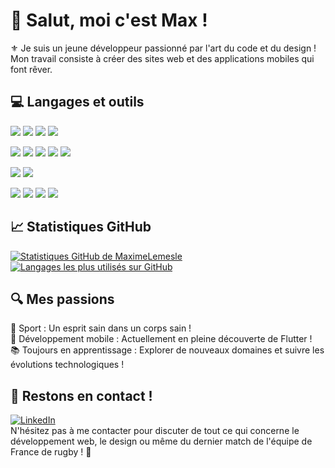 # 👋 Salut, moi c'est Max !

⚜️ Je suis un jeune développeur passionné par l'art du code et du design ! Mon travail consiste à créer des sites web et des applications mobiles qui font rêver.

## 💻 Langages et outils

<p>
  <img src="https://img.shields.io/badge/Framework-Vue.js-brightgreen?style=flat&logo=vue.js&logoColor=white" />
  <img src="https://img.shields.io/badge/Framework-Flutter-blue?style=flat&logo=flutter&logoColor=white" />
  <img src="https://img.shields.io/badge/Framework-Express.js-yellow?style=flat&logo=express&logoColor=white" />
  <img src="https://img.shields.io/badge/ORM-Prisma-2D3748?style=flat&logo=prisma&logoColor=white" />
</p>
<p>
  <img src="https://img.shields.io/badge/Code-JavaScript-yellow?style=flat&logo=javascript&logoColor=white" />
  <img src="https://img.shields.io/badge/Code-Node.js-darkgreen?style=flat&logo=node.js&logoColor=white" />
  <img src="https://img.shields.io/badge/Code-PHP-darkblue?style=flat&logo=php&logoColor=white" />
  <img src="https://img.shields.io/badge/Code-HTML-red?style=flat&logo=html5&logoColor=white" />
  <img src="https://img.shields.io/badge/Database-MySQL-orange?style=flat&logo=mysql&logoColor=white" />
</p>
<p>
  <img src="https://img.shields.io/badge/Style-CSS-blue?style=flat&logo=css3&logoColor=white" />
  <img src="https://img.shields.io/badge/Style-SCSS-pink?style=flat&logo=sass&logoColor=white" />
</p>
<p>
  <img src="https://img.shields.io/badge/Tools-GitHub-black?style=flat&logo=github&logoColor=white" />
  <img src="https://img.shields.io/badge/Tools-Notion-lightgray?style=flat&logo=notion&logoColor=white" />
  <img src="https://img.shields.io/badge/Tools-Figma-purple?style=flat&logo=figma&logoColor=white" />
  <img src="https://img.shields.io/badge/Editor-VSCode-blue?style=flat&logo=visual-studio-code&logoColor=white" />
</p>

## 📈 Statistiques GitHub

<p>
  <a href="https://github.com/MaximeLemesle">
    <img src="https://github-readme-stats.vercel.app/api?username=MaximeLemesle&show_icons=true&theme=gotham&hide=stars" alt="Statistiques GitHub de MaximeLemesle"/>
  </a>
  <a href="https://github.com/MaximeLemesle">
    <img src="https://github-readme-stats.vercel.app/api/top-langs/?username=MaximeLemesle&layout=compact&theme=gotham" alt="Langages les plus utilisés sur GitHub"/>
  </a>
</p>

## 🔍 Mes passions

  💪 Sport : Un esprit sain dans un corps sain !
<br>
  📱 Développement mobile : Actuellement en pleine découverte de Flutter !
<br>
  📚 Toujours en apprentissage : Explorer de nouveaux domaines et suivre les évolutions technologiques !

## 🤝 Restons en contact !

[![LinkedIn](https://img.shields.io/badge/LinkedIn-blue?style=flat&logo=linkedin)](https://www.linkedin.com/in/maxime-lemesle-%F0%9F%AA%BD-2b842a221/)
<br>
N'hésitez pas à me contacter pour discuter de tout ce qui concerne le développement web, le design ou même du dernier match de l'équipe de France de rugby ! 🏈

